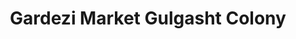 ---
title: "Gardezi Market Gulgasht Colony"
url: /mltn/gardezi-market-gulgasht-colony/
shop: shop
---